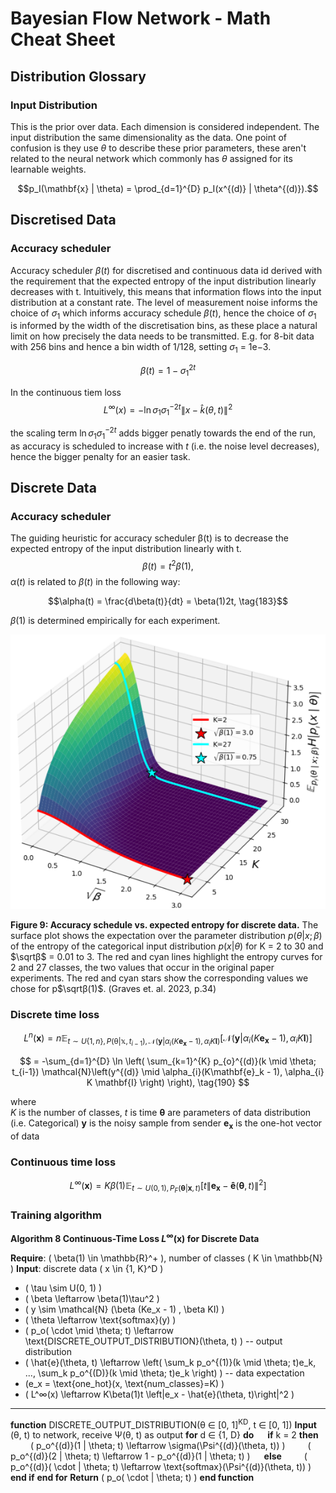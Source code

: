 # Bayesian Flow Network - Math Cheat Sheet

## Distribution Glossary

### Input Distribution
This is the prior over data. Each dimension is considered independent. The input distribution the same dimensionality as the data. One point of confusion is they use $\theta$ to describe these prior parameters, these aren't related to the neural network which commonly has $\theta$ assigned for its learnable weights.

$$p_I(\mathbf{x} | \theta) = \prod_{d=1}^{D} p_I(x^{(d)} | \theta^{(d)}).$$

## Discretised Data

### Accuracy scheduler

Accuracy scheduler $\beta(t)$ for discretised and continuous data id derived with the requirement that the expected entropy of the input distribution linearly decreases with t. Intuitively, this means that information flows into the input distribution at a constant rate.
The level of measurement noise informs the choice of $\sigma_1$ which informs accuracy schedule $\beta(t)$, hence the choice of $\sigma_1$ is informed by the width of the discretisation bins, as these place a natural limit on how precisely the data needs to be transmitted. E.g. for 8-bit data with 256 bins and hence a bin width of 1/128, setting  $\sigma_1$ = 1e−3.

 $$ \beta(t) = 1 - \sigma_1^{2t}$$


In the continuous tiem loss
$$
L^{\infty}(x) = -\ln \sigma_{1} \sigma_{1}^{-2t} \left\| x - \hat{k}(\theta, t) \right\|^2
$$

the scaling term $\ln \sigma_1 \sigma_1^{-2t}$ adds bigger penatly towards the end of the run, as accuracy is scheduled to increase with $t$ (i.e. the noise level decreases), hence the bigger penalty for an easier task.



## Discrete Data

### Accuracy scheduler
The guiding heuristic for accuracy scheduler β(t) is to decrease the expected entropy of the input distribution linearly with t.
$$\beta(t) =  t^2 \beta(1), \tag{182}$$
$\alpha(t)$ is related to $\beta(t)$ in the following way:

$$\alpha(t) = \frac{d\beta(t)}{dt} = \beta(1)2t, \tag{183}$$

$\beta(1)$ is determined empirically for each experiment.

![accuracy](./images/discrete_accuracy_scheduler.png )

**Figure 9: Accuracy schedule vs. expected entropy for discrete data.** The surface plot shows the
expectation over the parameter distribution $p(θ | x; β)$ of the entropy of the categorical input distribution
$p(x | θ)$ for K = 2 to 30 and $\sqrtβ$ = 0.01 to 3. The red and cyan lines highlight the entropy curves for 2 and 27 classes, the two values that occur in the original paper experiments. The red and cyan stars show the corresponding values we chose for p$\sqrtβ(1)$. (Graves et. al. 2023, p.34)


### Discrete time loss


$$
L^n(\mathbf{x}) = n \mathbb{E}_{t\sim U\{1,n\},P(\mathbb{\theta}|\mathbb{x},t_{i-1}), \mathcal{N}\left(\mathbf{y}|\alpha_{i}(K \mathbf{e_x} - 1),\alpha_{i}K\mathbf{I}\right) } \left[ \mathcal{N}\left(\mathbf{y}|\alpha_{i}(K \mathbf{e_x} - 1),\alpha_{i}K\mathbf{I}\right) \right] \tag{189}
$$

$$
= -\sum_{d=1}^{D} \ln \left( \sum_{k=1}^{K} p_{o}^{(d)}(k \mid \theta; t_{i-1}) \mathcal{N}\left(y^{(d)} \mid \alpha_{i}(K\mathbf{e}_k - 1), \alpha_{i} K \mathbf{I} \right) \right),         \tag{190}
$$

where  
$K$ is the number of classes,
$t$ is time
$\mathbf{\theta}$ are parameters of data distribution (i.e. Categorical)
$\mathbf{y}$ is the noisy sample from sender
$\mathbf{e_x}$ is the one-hot vector of data



### Continuous time loss


$$
L^{\infty}(\mathbf{x}) = K\beta(1) \mathbb{E}_{t\sim U(0,1),P_F(\mathbf{\theta}|\mathbf{x},t)} \left[ t\left\| \mathbf{e_x} - \mathbf{\hat{e}}(\mathbf{\theta}, t) \right\|^2 \right] \tag{205}
$$


###  Training algorithm
**Algorithm 8 Continuous-Time Loss $L^\infty(\mathbf{x})$ for Discrete Data**

**Require**: \( \beta(1) \in \mathbb{R}^+ \), number of classes \( K \in \mathbb{N} \)
**Input**: discrete data \( x \in \{1, K\}^D \)

- \( \tau \sim U(0, 1) \)
- \( \beta \leftarrow \beta(1)\tau^2 \)
- \( y \sim \mathcal{N} (\beta (Ke_x - 1) , \beta KI) \)
- \( \theta \leftarrow \text{softmax}(y) \)
- \( p_o( \cdot \mid \theta; t) \leftarrow \text{DISCRETE\_OUTPUT\_DISTRIBUTION}(\theta, t) \)  -- output distribution
- \( \hat{e}(\theta, t) \leftarrow \left( \sum_k p_o^{(1)}(k \mid \theta; t)e_k, ..., \sum_k p_o^{(D)}(k \mid \theta; t)e_k \right) \) -- data expectation
- \(e_x = \text{one\_hot}(x, \text{num\_classes}=K) \)
- \( L^∞(x) \leftarrow K\beta(1)t \left\|e_x - \hat{e}(\theta, t)\right\|^2 \)
----------------------------------------------------------------------
**function** DISCRETE_OUTPUT_DISTRIBUTION(θ ∈ [0, 1]<sup>KD</sup>, t ∈ [0, 1])
**Input** (θ, t) to network, receive Ψ(θ, t) as output
**for** d ∈ {1, D} **do**
  **if** k = 2 **then**
   \( p_o^{(d)}(1 | \theta; t) \leftarrow \sigma(\Psi^{(d)}(\theta, t)) \)
   \( p_o^{(d)}(2 | \theta; t) \leftarrow 1 - p_o^{(d)}(1 | \theta; t) \)
  **else**
   \( p_o^{(d)}( \cdot | \theta; t) \leftarrow \text{softmax}(\Psi^{(d)}(\theta, t)) \)
  **end if**
**end for**
**Return** \( p_o( \cdot | \theta; t) \)
**end function**
